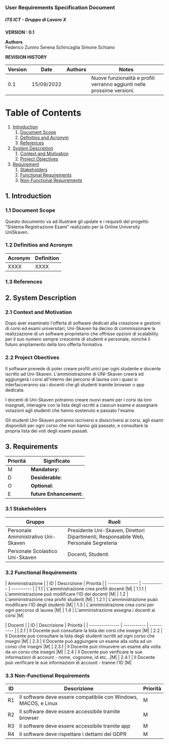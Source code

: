 
### User Requirements Specification Document
##### ITS ICT - Gruppo di Lavoro X


**VERSION : 0.1**

**Authors**  
Federico Zunino
Serena Schincaglia
Simone Schiano

**REVISION HISTORY**

| Version    | Date        | Authors      | Notes        |
| ----------- | ----------- | ----------- | ----------- |
| 0.1 | 15/09/2022 | | Nuove funzionalità e profili verranno aggiunti nelle prossime versioni.  |


# Table of Contents

1. [Introduction](#p1)
	1. [Document Scope](#sp1.1)
	2. [Definitios and Acronym](#sp1.2) 
	3. [References](#sp1.3)
2. [System Description](#p2)
	1. [Context and Motivation](#sp2.1)
	2. [Project Objectives](#sp2.2)
3. [Requirement](#p3)
 	1. [Stakeholders](#sp3.1)
 	2. [Functional Requirements](#sp3.2)
 	3. [Non-Functional Requirements](#sp3.3)
  
  

<a name="p1"></a>

## 1. Introduction

<a name="sp1.1"></a>

### 1.1 Document Scope

Questo documento va ad illustrare gli update e i requisiti del progetto "Sistema Registrazione Esami" realizzato per la Online University UniSkaven.

<a name="sp1.2"></a>

### 1.2 Definitios and Acronym


| Acronym				| Definition | 
| ------------------------------------- | ----------- | 
| XXXX                                  | XXXX |

<a name="sp1.3"></a>

### 1.3 References 

<a name="p2"></a>

## 2. System Description
<a name="sp2.15"></a>

### 2.1 Context and Motivation

Dopo aver esaminato l'offerta di software dedicati alla creazione e gestioni di corsi ed esami universitari, Uni-Skaven ha deciso di commissionare la realizzazione di un software proprietario che offrisse opzioni di scalability per il suo numero sempre crescente di studenti e personale, nonchè il futuro ampliamento della loro offerta formativa.

<a name="sp2.2"></a>

### 2.2 Project Obectives 

Il software prevede di poter creare profili unici per ogni studente e docente iscritto ad Uni-Skaven. L'amministrazione di UNI-Skaven creerà ed aggiungerà i corsi all'interno dei percorsi di laurea con i quasi si interfacceranno sia i docenti che gli studenti tramite browser o app dedicata. 

I docenti di Uni-Skaven potranno creare nuovi esami per i corsi da loro insegnati, interagire con la lista degli iscritti a ciascun esame e assegnare votazioni agli studenti che hanno sostenuto e passato l'esame.

Gli studenti Uni-Skaven potranno iscriversi e disiscriversi ai corsi, agli esami disponibili per ogni corso che non hanno già passato, e consultare la propria lista dei voti degli esami passati. 

<a name="p3"></a>

## 3. Requirements

| Priorità | Significato | 
| --------------- | ----------- | 
| M | **Mandatory:**   |
| D | **Desiderable:** |
| O | **Optional:**    |
| E | **future Enhancement:** |

<a name="sp3.1"></a>
### 3.1 Stakeholders

| Gruppo | Ruoli |
| ----------- | ----------- | 
|Personale Amministrativo Uni-Skaven| Presidente Uni-Skaven, Direttori Dipartimenti, Responsabile Web, Personale Segreteria |
|Personale Scolastico Uni-Skaven| Docenti, Studenti |

<a name="sp3.2"></a>
### 3.2 Functional Requirements 

| Amministrazione |
| ID | Descrizione | Priorità |
| --------------- | ----------- | ---------- | 
| 1.1 |  L'amministrazione crea profili docenti |M| 
| 1.1.1 |  L'amministrazione può modificare l'ID dei docenti |M| 
| 1.2 |  L'amministrazione crea profili studenti |M|
| 1.2.1 |  L'amministrazione puàò modificare l'ID degli studenti |M|
| 1.3 |  L'amministrazione crea corsi per ogni percorso di laurea |M|
| 1.4 |  L'amministrazione assegna i docenti ai corsi |M|

| Docenti |
| ID | Descrizione | Priorità |
| --------------- | ----------- | ---------- | 
| 2.1 |  Il Docente può consultare la lista dei corsi che insegni |M| 
| 2.2 |  Il Docente può consultare la lista degli studenti iscritti ad ogni corso che insegni |M|
| 2.3 |  Il Docente può aggiungere un esame alla volta ad un corso che insegni |M|
| 2.3.1 |  Il Docente può rimuovere un esame alla volta da un corso che insegni |M|
| 2.4 |  Il Docente può verificare le sue informazioni di account - nome, cognome, id etc...|M|
| 2.4.1 |  Il Docente può verificare le sue informazioni di account - tranne l'ID |M|

<a name="sp3.3"></a>
### 3.3 Non-Functional Requirements 
 
| ID | Descrizione | Priorità |
| --------------- | ----------- | ---------- | 
| R1 | Il software deve essere compatibile con Windows, MACOS, e Linux |M|
| R2 | Il software deve essere accessibile tramite browser |M|
| R3 | Il software deve essere accessibile tramite app |M|
| R4 | Il software deve rispettare i dettami del GDPR |M|

